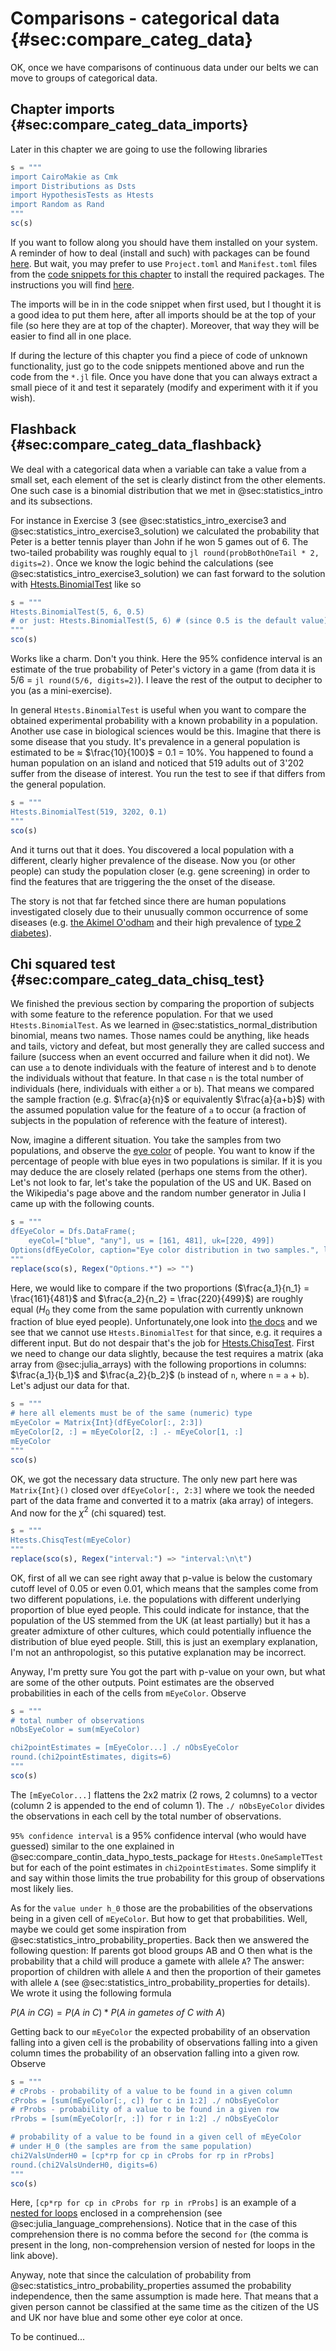 # Comparisons - categorical data {#sec:compare_categ_data}

OK, once we have comparisons of continuous data under our belts we can move to
groups of categorical data.

## Chapter imports {#sec:compare_categ_data_imports}

Later in this chapter we are going to use the following libraries

```jl
s = """
import CairoMakie as Cmk
import Distributions as Dsts
import HypothesisTests as Htests
import Random as Rand
"""
sc(s)
```

If you want to follow along you should have them installed on your system. A
reminder of how to deal (install and such) with packages can be found
[here](https://docs.julialang.org/en/v1/stdlib/Pkg/). But wait, you may prefer
to use `Project.toml` and `Manifest.toml` files from the [code snippets for this
chapter](https://github.com/b-lukaszuk/RJ_BS_eng/tree/main/code_snippets/ch06)
to install the required packages. The instructions you will find
[here](https://pkgdocs.julialang.org/v1/environments/).

The imports will be in in the code snippet when first used, but I thought it is
a good idea to put them here, after all imports should be at the top of your
file (so here they are at top of the chapter). Moreover, that way they will be
easier to find all in one place.

If during the lecture of this chapter you find a piece of code of unknown
functionality, just go to the code snippets mentioned above and run the code
from the `*.jl` file.  Once you have done that you can always extract a small
piece of it and test it separately (modify and experiment with it if you
wish).

## Flashback {#sec:compare_categ_data_flashback}

We deal with a categorical data when a variable can take a value from a small
set, each element of the set is clearly distinct from the other elements. One
such case is a binomial distribution that we met in @sec:statistics_intro and
its subsections.

For instance in Exercise 3 (see @sec:statistics_intro_exercise3 and
@sec:statistics_intro_exercise3_solution) we calculated the probability that
Peter is a better tennis player than John if he won 5 games out of 6. The
two-tailed probability was roughly equal to
 `jl round(probBothOneTail * 2, digits=2)`.
Once we know the logic behind the calculations (see
@sec:statistics_intro_exercise3_solution) we can fast forward
to the solution with
[Htests.BinomialTest](https://juliastats.org/HypothesisTests.jl/stable/nonparametric/#Binomial-test)
like so

```jl
s = """
Htests.BinomialTest(5, 6, 0.5)
# or just: Htests.BinomialTest(5, 6) # (since 0.5 is the default value)
"""
sco(s)
```

Works like a charm. Don't you think. Here the 95% confidence interval is an
estimate of the true probability of Peter's victory in a game (from data it is
5/6 = `jl round(5/6, digits=2)`). I leave the rest of the output to decipher to
you (as a mini-exercise).

In general `Htests.BinomialTest` is useful when you want to compare the obtained
experimental probability with a known probability in a population. Another use
case in biological sciences would be this. Imagine that there is some disease
that you study. It's prevalence in a general population is estimated to be ≈
$\frac{10}{100}$ = 0.1 = 10%. You happened to found a human population on an
island and noticed that 519 adults out of 3'202 suffer from the disease of
interest. You run the test to see if that differs from the general population.

```jl
s = """
Htests.BinomialTest(519, 3202, 0.1)
"""
sco(s)
```

And it turns out that it does. You discovered a local population with a
different, clearly higher prevalence of the disease. Now you (or other people)
can study the population closer (e.g. gene screening) in order to find the
features that are triggering the the onset of the disease.

The story is not that far fetched since there are human populations investigated
closely due to their unusually common occurrence of some diseases (e.g. [the
Akimel O'odham](https://en.wikipedia.org/wiki/Akimel_O%27odham) and their high
prevalence of [type 2 diabetes](https://en.wikipedia.org/wiki/Type_2_diabetes)).

## Chi squared test {#sec:compare_categ_data_chisq_test}

We finished the previous section by comparing the proportion of subjects with
some feature to the reference population. For that we used
`Htests.BinomialTest`. As we learned in @sec:statistics_normal_distribution
binomial, means two names. Those names could be anything, like heads and tails,
victory and defeat, but most generally they are called success and failure
(success when an event occurred and failure when it did not).  We can use `a` to
denote individuals with the feature of interest and `b` to denote the
individuals without that feature. In that case `n` is the total number of
individuals (here, individuals with either `a` or `b`). That means we compared
the sample fraction (e.g. $\frac{a}{n}$ or equivalently $\frac{a}{a+b}$) with
the assumed population value for the feature of `a` to occur (a fraction of
subjects in the population of reference with the feature of interest).

Now, imagine a different situation. You take the samples from two populations,
and observe the [eye color](https://en.wikipedia.org/wiki/Eye_color) of
people. You want to know if the percentage of people with blue eyes in two
populations is similar. If it is you may deduce the are closely related (perhaps
one stems from the other). Let's not look to far, let's take the population of
the US and UK. Based on the Wikipedia's page above and the random number
generator in Julia I came up with the following counts.

```jl
s = """
dfEyeColor = Dfs.DataFrame(;
	eyeCol=["blue", "any"], us = [161, 481], uk=[220, 499])
Options(dfEyeColor, caption="Eye color distribution in two samples.", label="dfEyeColor")
"""
replace(sco(s), Regex("Options.*") => "")
```

Here, we would like to compare if the two proportions ($\frac{a_1}{n_1} =
\frac{161}{481}$ and $\frac{a_2}{n_2} = \frac{220}{499}$) are roughly equal
($H_0$ they come from the same population with currently unknown fraction of
blue eyed people). Unfortunately,one look into [the
docs](https://juliastats.org/HypothesisTests.jl/stable/nonparametric/#Binomial-test)
and we see that we cannot use `Htests.BinomialTest` for that since, e.g. it
requires a different input. But do not despair that's the job for
[Htests.ChisqTest](https://juliastats.org/HypothesisTests.jl/stable/parametric/#Pearson-chi-squared-test). First
we need to change our data slightly, because the test requires a matrix (aka
array from @sec:julia_arrays) with the following proportions in columns:
$\frac{a_1}{b_1}$ and $\frac{a_2}{b_2}$ (`b` instead of `n`, where `n` = `a` +
`b`). Let's adjust our data for that.

```jl
s = """
# here all elements must be of the same (numeric) type
mEyeColor = Matrix{Int}(dfEyeColor[:, 2:3]) 
mEyeColor[2, :] = mEyeColor[2, :] .- mEyeColor[1, :]
mEyeColor
"""
sco(s)
```

OK, we got the necessary data structure. The only new part here was
`Matrix{Int}()` closed over `dfEyeColor[:, 2:3]` where we took the needed part
of the data frame and converted it to a matrix (aka array) of integers. And now
for the $\chi^2$ (chi squared) test.

```jl
s = """
Htests.ChisqTest(mEyeColor)
"""
replace(sco(s), Regex("interval:") => "interval:\n\t")
```

OK, first of all we can see right away that p-value is below the customary
cutoff level of 0.05 or even 0.01, which means that the samples come from two
different populations, i.e. the populations with different underlying proportion
of blue eyed people. This could indicate for instance, that the population of
the US stemmed from the UK (at least partially) but it has a greater admixture
of other cultures, which could potentially influence the distribution of blue
eyed people. Still, this is just an exemplary explanation, I'm not an
anthropologist, so this putative explanation may be incorrect.

Anyway, I'm pretty sure You got the part with p-value on your own, but what are
some of the other outputs. Point estimates are the observed probabilities in
each of the cells from `mEyeColor`. Observe

```jl
s = """
# total number of observations
nObsEyeColor = sum(mEyeColor)

chi2pointEstimates = [mEyeColor...] ./ nObsEyeColor
round.(chi2pointEstimates, digits=6)
"""
sco(s)
```

The `[mEyeColor...]` flattens the 2x2 matrix (2 rows, 2 columns) to a vector
(column 2 is appended to the end of column 1). The `./ nObsEyeColor` divides the
observations in each cell by the total number of observations.

`95% confidence interval` is a 95% confidence interval (who would have guessed)
similar to the one explained in @sec:compare_contin_data_hypo_tests_package for
`Htests.OneSampleTTest` but for each of the point estimates in
`chi2pointEstimates`. Some simplify it and say within those limits the true
probability for this group of observations most likely lies.

As for the `value under h_0` those are the probabilities of the observations
being in a given cell of `mEyeColor`. But how to get that probabilities. Well,
maybe we could get some inspiration from
@sec:statistics_intro_probability_properties. Back then we answered the
following question: If parents got blood groups AB and O then what is the
probability that a child will produce a gamete with allele `A`? The answer:
proportion of children with allele `A` and then the proportion of their gametes
with allele `A` (see @sec:statistics_intro_probability_properties for
details). We wrote it using the following formula

$P(A\ in\ CG) = P(A\ in\ C) * P(A\ in\ gametes\ of\ C\ with\ A)$

Getting back to our `mEyeColor` the expected probability of an observation
falling into a given cell is the probability of observations falling into a
given column times the probability of an observation falling into a given
row. Observe

```jl
s = """
# cProbs - probability of a value to be found in a given column
cProbs = [sum(mEyeColor[:, c]) for c in 1:2] ./ nObsEyeColor
# rProbs - probability of a value to be found in a given row
rProbs = [sum(mEyeColor[r, :]) for r in 1:2] ./ nObsEyeColor

# probability of a value to be found in a given cell of mEyeColor
# under H_0 (the samples are from the same population)
chi2ValsUnderH0 = [cp*rp for cp in cProbs for rp in rProbs]
round.(chi2ValsUnderH0, digits=6)
"""
sco(s)
```

Here, `[cp*rp for cp in cProbs for rp in rProbs]` is an example of a [nested for
loops](https://en.wikibooks.org/wiki/Introducing_Julia/Controlling_the_flow#Nested_loops)
enclosed in a comprehension (see @sec:julia_language_comprehensions). Notice
that in the case of this comprehension there is no comma before the second `for`
(the comma is present in the long, non-comprehension version of nested for loops
in the link above).

Anyway, note that since the calculation of probability from
@sec:statistics_intro_probability_properties assumed the probability
independence, then the same assumption is made here. That means that a given
person cannot be classified at the same time as the citizen of the US and UK nor
have blue and some other eye color at once.

To be continued...
